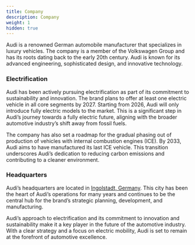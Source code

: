 ```yaml
---
title: Company
description: Company
weight: 1
hidden: true
---
```


Audi is a renowned German automobile manufacturer that specializes in luxury vehicles. The company is a member of the Volkswagen Group and has its roots dating back to the early 20th century. Audi is known for its advanced engineering, sophisticated design, and innovative technology.

### Electrification

Audi has been actively pursuing electrification as part of its commitment to sustainability and innovation. The brand plans to offer at least one electric vehicle in all core segments by 2027. Starting from 2026, Audi will only introduce fully electric models to the market. This is a significant step in Audi’s journey towards a fully electric future, aligning with the broader automotive industry’s shift away from fossil fuels.

The company has also set a roadmap for the gradual phasing out of production of vehicles with internal combustion engines (ICE). By 2033, Audi aims to have manufactured its last ICE vehicle. This transition underscores Audi’s dedication to reducing carbon emissions and contributing to a cleaner environment.

### Headquarters

Audi’s headquarters are located in <a href="https://www.audi.com/en/company/strategy/locations/germany.html" target="_blank">Ingolstadt, Germany</a>. This city has been the heart of Audi’s operations for many years and continues to be the central hub for the brand’s strategic planning, development, and manufacturing.

Audi’s approach to electrification and its commitment to innovation and sustainability make it a key player in the future of the automotive industry. With a clear strategy and a focus on electric mobility, Audi is set to remain at the forefront of automotive excellence.